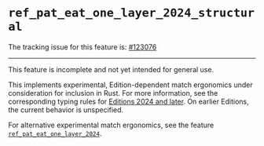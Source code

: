 # `ref_pat_eat_one_layer_2024_structural`

The tracking issue for this feature is: [#123076]

[#123076]: https://github.com/rust-lang/rust/issues/123076

---

This feature is incomplete and not yet intended for general use.

This implements experimental, Edition-dependent match ergonomics under consideration for inclusion
in Rust.
For more information, see the corresponding typing rules for [Editions 2024 and later].
On earlier Editions, the current behavior is unspecified.

For alternative experimental match ergonomics, see the feature
[`ref_pat_eat_one_layer_2024`](./ref-pat-eat-one-layer-2024.md).

[Editions 2024 and later]: https://nadrieril.github.io/typing-rust-patterns/?compare=false&opts1=AQEBAgEBAQEBAgIAAAAAAAAAAAAAAAA%3D&mode=rules&do_cmp=false
